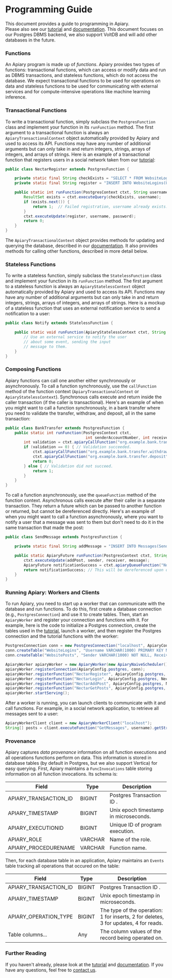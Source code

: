 # Programming Guide

This document provides a guide to programming in Apiary.  
Please also see our [tutorial](postgres-demo/README.md)
and [documentation](https://dbos-project.github.io/apiary-docs/).
This document focuses on our Postgres DBMS backend, we also support VoltDB
and will add other databases in the future.

### Functions

An Apiary program is made up of _functions_.
Apiary provides two types of functions: transactional functions,
which can access or modify data and run as DBMS transactions,
and stateless functions, which do not access the database.
We expect transactional functions to be used for operations on data 
and stateless functions to be used for communicating with external services
and for compute-intensive operations like machine learning inference.

### Transactional Functions

To write a transactional function, simply subclass the `PostgresFunction`
class and implement your function in its `runFunction` method.
The first argument to a transactional function is always an `ApiaryTransactionalContext` object
automatically provided by Apiary and used to access its API.  Functions may
have any number of additional arguments but can only take in and return
integers, strings, arrays of integers, and arrays of strings.
Here is an example of a transactional function that registers users in a social network
taken from our  [tutorial](postgres-demo/README.md):

```java
public class NectarRegister extends PostgresFunction {

    private static final String checkExists = "SELECT * FROM WebsiteLogins WHERE Username=?";
    private static final String register = "INSERT INTO WebsiteLogins(Username, Password) VALUES (?, ?);";

    public static int runFunction(PostgresContext ctxt, String username, String password) throws SQLException {
        ResultSet exists = ctxt.executeQuery(checkExists, username);
        if (exists.next()) {
            return 1;  // Failed registration, username already exists.
        }
        ctxt.executeUpdate(register, username, password);
        return 0;
    }
}
```

The `ApiaryTransactionalContext` object provides methods for updating and querying the database,
described in our [documentation](https://dbos-project.github.io/apiary-docs/).  It also provides methods for calling other functions,
described in more detail below.

### Stateless Functions

To write a stateless function, simply subclass the `StatelessFunction` class
and implement your function in its `runFunction` method.
The first argument to a stateless function is always an `ApiaryStatelessContext` object
automatically provided by Apiary and used to access its API.  Functions may
have any number of additional arguments but can only take in and return
integers, strings, arrays of integers, and arrays of strings.
Here is a mockup of a stateless function that uses an external notification service
to send a notification to a user:

```java
public class Notify extends StatelessFunction {

    public static void runFunction(ApiaryStatelessContext ctxt, String username, String message) {
        // Use an external service to notify the user
        // about some event, sending the input
        // message to them.
    }
}
```

### Composing Functions

Apiary functions can call one another
either synchronously or asynchronously.
To call a function synchronously, use the `callFunction` method of
the function context (`ApiaryTransactionalContext` or `ApiaryStatelessContext`).
Synchronous calls execute and return inside the caller transaction
(if the caller is transactional).
Here's an example of when you might want to call a function synchronously,
in a bank transfer where you need to validate the transfer, withdraw, and deposit,
all in the same transaction:

```java
public class BankTransfer extends PostgresFunction {
    public static int runFunction(PostgresContext ctxt, 
                                   int senderAccountNumber, int receiverAccountNumber, int amount) {
        int validation = ctxt.apiaryCallFunction("org.example.bank.transfer.validate", senderAccountNumber, receiverAccountNumber, amount).getInt();
        if (validation == 0) { // Validation succeeded.
            ctxt.apiaryCallFunction("org.example.bank.transfer.withdraw", senderAccountNumber, receiverAccountNumber, amount);
            ctxt.apiaryCallFunction("org.example.bank.transfer.deposit", senderAccountNumber, receiverAccountNumber, amount);
            return 0;
        } else { // Validation did not succeed.
            return 1;
        }
    }
}
```

To call a function asynchronously, use the `queueFunction` method of the function context.
Asynchronous calls execute after their caller in a separate transaction.
They return a future which can be passed to another function or returned,
but cannot be dereferenced directly.
Here's an example of when you might want to call a function asynchronously,
where you want to notify a user that a message was sent to them but don't need to do it
in the same transaction that made the post:

```java
public class SendMessage extends PostgresFunction {

    private static final String addMessage = "INSERT INTO Messages(Sender, Receiver, MessageText) VALUES (?, ?, ?);";

    public static ApiaryFuture runFunction(PostgresContext ctxt, String sender, String receiver, String message) {
        ctxt.executeUpdate(addPost, sender, receiver, message);
        ApiaryFuture notificationSuccess = ctxt.apiaryQueueFunction("Notify", receiver, message);
        return notificationSuccess; // This will be dereferenced upon delievery, so the caller will receieve the actual success value.
    }
}
```

### Running Apiary: Workers and Clients

To run Apiary, you need to start up a worker that can communicate with the database
and run functions.  To do this, first create a database connection
(e.g., `PostgresConnection`) and use it to create tables.
Then, start an `ApiaryWorker` and register your connection and functions with it.
For example, here is the code to initialize a Postgres connection,
create the tables used in the [tutorial](postgres-demo/),
launch a worker, and then register the Postgres connection and the tutorial functions
with the worker:

```java
PostgresConnection conn = new PostgresConnection("localhost", ApiaryConfig.postgresPort, "postgres", "dbos");
conn.createTable("WebsiteLogins", "Username VARCHAR(1000) PRIMARY KEY NOT NULL, Password VARCHAR(1000) NOT NULL");
conn.createTable("WebsitePosts", "Sender VARCHAR(1000) NOT NULL, Receiver VARCHAR(1000) NOT NULL, PostText VARCHAR(10000) NOT NULL");

ApiaryWorker apiaryWorker = new ApiaryWorker(new ApiaryNaiveScheduler(), 4, ApiaryConfig.postgres, ApiaryConfig.provenanceDefaultAddress);
apiaryWorker.registerConnection(ApiaryConfig.postgres, conn);
apiaryWorker.registerFunction("NectarRegister", ApiaryConfig.postgres, NectarRegister::new);
apiaryWorker.registerFunction("NectarLogin", ApiaryConfig.postgres, NectarLogin::new);
apiaryWorker.registerFunction("NectarAddPost", ApiaryConfig.postgres, NectarAddPost::new);
apiaryWorker.registerFunction("NectarGetPosts", ApiaryConfig.postgres, NectarGetPosts::new);
apiaryWorker.startServing();

```

After a worker is running, you can launch clients to communicate with it
and call functions.  For example, in a social network application,
to retrieve all messages sent to a user:

```java
ApiaryWorkerClient client = new ApiaryWorkerClient("localhost");
String[] posts = client.executeFunction("GetMessages", username).getStringArray();
```

### Provenance

Apiary captures _data provenance_ information on all function executions
and all operations functions perform on data. This information is stored
in database tables (by default in Postgres, but we also support Vertica)
for easy querying.  First, Apiary maintains a `FuncInvocations`
table storing information on all function invocations.  Its schema is:

| Field                 | Type    | Description                           |
|-----------------------|---------|---------------------------------------|
| APIARY_TRANSACTION_ID | BIGINT  | Postgres Transaction ID     .         |
| APIARY_TIMESTAMP      | BIGINT  | Unix epoch timestamp in microseconds. |
| APIARY_EXECUTIONID    | BIGINT  | Unique ID of program execution.       |
| APIARY_ROLE           | VARCHAR | Name of the role.                     |
| APIARY_PROCEDURENAME  | VARCHAR | Function name.                        |

Then, for each database table in an application, Apiary
maintains an `Events` table tracking all operations that occured on the table:

| Field                 | Type   | Description                                                                          |
|-----------------------|--------|--------------------------------------------------------------------------------------|
| APIARY_TRANSACTION_ID | BIGINT | Postgres Transaction ID     .                                                        |
| APIARY_TIMESTAMP      | BIGINT | Unix epoch timestamp in microseconds.                                                |
| APIARY_OPERATION_TYPE | BIGINT | The type of the operation: 1 for inserts, 2 for deletes, 3 for updates, 4 for reads. |
| Table columns...      | Any    | The column values of the record being operated on.                                   |

### Further Reading 

If you haven't already, please look at the [tutorial](postgres-demo/README.md)
and [documentation](https://dbos-project.github.io/apiary-docs/).
If you have any questions, feel free to [contact us](README.md#contact-us).
